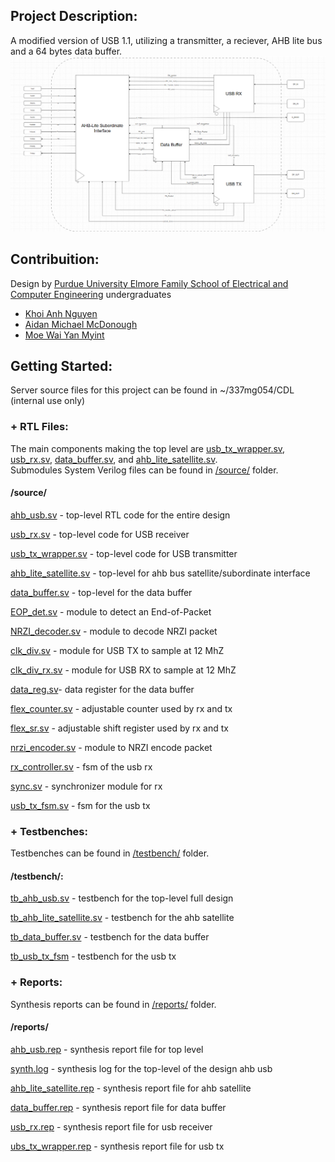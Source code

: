 

## Project Description:
A modified version of USB 1.1, utilizing a transmitter, a reciever, AHB lite bus and a 64 bytes data buffer.<br/>
![TopLevelRTL](/images/Top_Level_RTL.png/)

## Contribuition:
Design by [Purdue University Elmore Family School of Electrical and Computer Engineering](https://engineering.purdue.edu/ECE) undergraduates
+ [Khoi Anh Nguyen](https://github.com/K0iNguyen)
+ [Aidan Michael McDonough](https://github.com/amcdonough11)
+ [Moe Wai Yan Myint](https://github.com/mwym2003)

## Getting Started:
Server source files for this project can be found in ~/337mg054/CDL (internal use only)
### + RTL Files:
The main components making the top level are [usb_tx_wrapper.sv](/source/usb_tx_wrapper.sv), [usb_rx.sv](/source/usb_rx.sv), [data_buffer.sv](/source/data_buffer.sv), and [ahb_lite_satellite.sv](/source/ahb_lite_satellite.sv).</br>
Submodules System Verilog files can be found in [/source/](/source/) folder.
#### /source/ 
  [ahb_usb.sv](/source/ahb_usb.sv) - top-level RTL code for the entire design
  
  [usb_rx.sv](/source/usb_rx.sv) - top-level code for USB receiver
  
  [usb_tx_wrapper.sv](/source/usb_tx_wrapper.sv) - top-level code for USB transmitter
  
  [ahb_lite_satellite.sv](/source/ahb_lite_satellite.sv) - top-level for ahb bus satellite/subordinate interface
  
  [data_buffer.sv](/source/data_buffer.sv) - top-level for the data buffer
  
  [EOP_det.sv](/source/EOP_det.sv) - module to detect an End-of-Packet 
  
  [NRZI_decoder.sv](/source/NRZI_decoder.sv) - module to decode NRZI packet
  
  [clk_div.sv](/source/clk_div.sv) - module for USB TX to sample at 12 MhZ
  
  [clk_div_rx.sv](/source/clk_div_rx.sv) - module for USB RX to sample at 12 MhZ
  
  [data_reg.sv](/source/data_reg.sv)- data register for the data buffer
  
  [flex_counter.sv](/source/flex_counter.sv) - adjustable counter used by rx and tx
  
  [flex_sr.sv](/source/flex_sr.sv) - adjustable shift register used by rx and tx
  
  [nrzi_encoder.sv](/source/nrzi_encoder.sv) - module to NRZI encode packet
  
  [rx_controller.sv](/source/rx_controller.sv) - fsm of the usb rx
  
  [sync.sv](/source/sync.sv) - synchronizer module for rx
  
  [usb_tx_fsm.sv](/source/usb_tx_fsm.sv) - fsm for the usb tx
  
### + Testbenches:
Testbenches can be found in [/testbench/](/testbench/) folder.
#### /testbench/:
  [tb_ahb_usb.sv](/testbench/tb_ahb_usb.sv) - testbench for the top-level full design 
  
  [tb_ahb_lite_satellite.sv](/testbench/tb_ahb_lite_satellite.sv) - testbench for the ahb satellite
  
  [tb_data_buffer.sv](/testbench/tb_data_buffer.sv) - testbench for the data buffer
  
  [tb_usb_tx_fsm](/testbench/tb_usb_tx_fsm) - testbench for the usb tx
  
### + Reports:
Synthesis reports can be found in [/reports/](/reports/) folder.
#### /reports/
  [ahb_usb.rep](/reports/ahb_usb.rep) - synthesis report file for top level
  
  [synth.log](/reports/synth.log) - synthesis log for the top-level of the design ahb usb
  
  [ahb_lite_satellite.rep](/reports/ahb_lite_satellite.rep) - synthesis report file for ahb satellite
  
  [data_buffer.rep](/reports/data_buffer.rep) - synthesis report file for data buffer
  
  [usb_rx.rep](/reports/usb_rx.rep) - synthesis report file for usb receiver
  
  [ubs_tx_wrapper.rep](/reports/ubs_tx_wrapper.rep) - synthesis report file for usb tx
